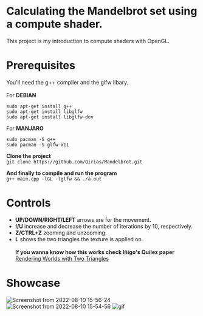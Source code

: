 # Calculating the Mandelbrot set using a compute shader.
This project is my introduction to compute shaders with OpenGL.
# Prerequisites
You'll need the g++ compiler and the glfw libary.<br><br>
For **DEBIAN**
```
sudo apt-get install g++
sudo apt-get install libglfw
sudo apt-get install libglfw-dev
```

For **MANJARO**
```
sudo pacman -S g++
sudo pacman -S glfw-x11
```

**Clone the project** <br>
```git clone https://github.com/Qirias/Mandelbrot.git```

**And finally to compile and run the program**<br>
```g++ main.cpp -lGL -lglfw && ./a.out```
# Controls
* **UP/DOWN/RIGHT/LEFT** arrows are for the movement.
* **I/U** increase and decrease the number of iterations by 10, respectively.
* **Z/CTRL+Z** zooming and unzooming.
* **L** shows the two triangles the texture is applied on. <br><br>
**If you wanna know how this works check Iñigo's Quilez paper** [Rendering Worlds with Two Triangles](https://www.iquilezles.org/www/material/nvscene2008/rwwtt.pdf)

# Showcase
![Screenshot from 2022-08-10 15-56-24](https://user-images.githubusercontent.com/49881189/183907311-b5b01d25-97e0-4d12-883c-b113be2c7b15.png)
![Screenshot from 2022-08-10 15-54-56](https://user-images.githubusercontent.com/49881189/183907395-33720f9b-d69c-4a80-88a7-7742dc35f078.png)
![gif](mandelbrot.gif)
